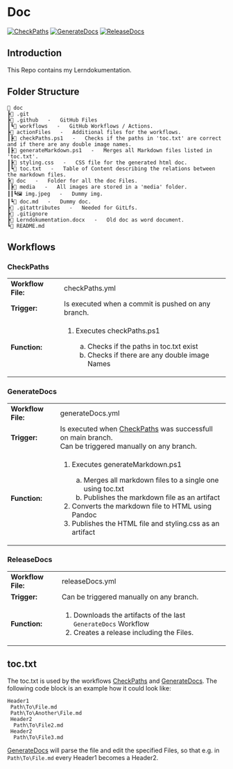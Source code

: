 # Doc

[![CheckPaths](https://github.com/nico4mcs/doc/actions/workflows/checkPaths.yml/badge.svg?branch=main)](https://github.com/nico4mcs/doc/actions/workflows/checkPaths.yml)
[![GenerateDocs](https://github.com/nico4mcs/doc/actions/workflows/generateDocs.yml/badge.svg?branch=main)](https://github.com/nico4mcs/doc/actions/workflows/generateDocs.yml)
[![ReleaseDocs](https://github.com/nico4mcs/doc/actions/workflows/releaseDocs.yml/badge.svg?branch=main)](https://github.com/nico4mcs/doc/actions/workflows/releaseDocs.yml)

## Introduction

This Repo contains my Lerndokumentation.

## Folder Structure

```-
📁 doc
┣📁 .git
┣📁 .github   -   GitHub Files
┃┗📁 workflows   -   GitHub Workflows / Actions.
┣📁 actionFiles   -   Additional files for the workflows.
┃┣📄 checkPaths.ps1   -   Checks if the paths in 'toc.txt' are correct and if there are any double image names.
┃┣📄 generateMarkdown.ps1   -   Merges all Markdown files listed in 'toc.txt'.
┃┣📄 styling.css   -   CSS file for the generated html doc.
┃┗📄 toc.txt   -   Table of Content describing the relations between the markdown files.
┣📁 doc   -   Folder for all the doc Files.
┃┣📁 media   -   All images are stored in a 'media' folder.
┃┃┗🖼️ img.jpeg   -   Dummy img.
┃┗📄 doc.md   -   Dummy doc.
┣📄 .gitattributes   -   Needed for GitLfs.
┣📄 .gitignore
┣📄 Lerndokumentation.docx   -   Old doc as word document.
┗📄 README.md
```

## Workflows

### CheckPaths

|                    |                                                                                                                                                                                          |
| ------------------ | ---------------------------------------------------------------------------------------------------------------------------------------------------------------------------------------- |
| **Workflow File:** | checkPaths.yml                                                                                                                                                                           |
| **Trigger:**       | Is executed when a commit is pushed on any branch.                                                                                                                                       |
| **Function:**      | <ol><li>Executes checkPaths.ps1</li><ol style="list-style-type: lower-alpha;"><li>Checks if the paths in toc.txt exist</li><li>Checks if there are any double image Names</li></ol></ol> |

### GenerateDocs

|                    |                                                                                                                                                                                                                                                                                                                                          |
| ------------------ | ---------------------------------------------------------------------------------------------------------------------------------------------------------------------------------------------------------------------------------------------------------------------------------------------------------------------------------------- |
| **Workflow File:** | generateDocs.yml                                                                                                                                                                                                                                                                                                                         |
| **Trigger:**       | Is executed when [CheckPaths](#checkpaths) was successfull on main branch.<br>Can be triggered manually on any branch.                                                                                                                                                                                                                   |
| **Function:**      | <ol><li>Executes generateMarkdown.ps1</li><ol style="list-style-type: lower-alpha;"><li>Merges all markdown files to a single one using toc.txt</li><li>Publishes the markdown file as an artifact</li></ol><li>Converts the markdown file to HTML using Pandoc</li><li>Publishes the HTML file and styling.css as an artifact</li></ol> |

### ReleaseDocs

|                    |                                                                                                                                                                                          |
| ------------------ | ---------------------------------------------------------------------------------------------------------------------------------------------------------------------------------------- |
| **Workflow File:** | releaseDocs.yml                                                                                                                                                                           |
| **Trigger:**       | Can be triggered manually on any branch.                                                                                                                                       |
| **Function:**      | <ol><li>Downloads the artifacts of the last `GenerateDocs` Workflow</li><li>Creates a release including the Files.</li></ol> |

## toc.txt

The toc.txt is used by the workflows [CheckPaths](#checkpaths) and [GenerateDocs](#generatedocs). The following code block is an example how it could look like:

```-
Header1
 Path\To\File.md
 Path\To\Another\File.md
 Header2
  Path\To\File2.md
 Header2
  Path\To\File3.md
```

[GenerateDocs](#generatedocs) will parse the file and edit the specified Files, so that e.g. in `Path\To\File.md` every Header1 becomes a Header2.
